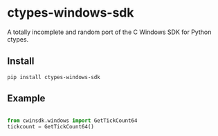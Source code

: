# ctypes-windows-sdk

A totally incomplete and random port of the C Windows SDK for Python ctypes.

## Install

```
pip install ctypes-windows-sdk
```

## Example

```python

from cwinsdk.windows import GetTickCount64
tickcount = GetTickCount64()
```
